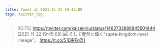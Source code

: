 ```yaml
---
title: Tweet at 2021-11-22 19:45:09
tags: twitter_log
---
```


> [!CITE] https://twitter.com/kaisekiriu/status/1462733886845501444 (2021-11-22 19:45:09)
> ![](https://twitter.com/kaisekiriu/status/1462733886845501444)
> そして歴然と輝く"supra-kingdom-level lineage"。
> https://t.co/51DiRFq7I1
